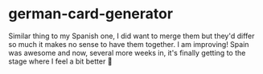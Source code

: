 # german-card-generator
Similar thing to my Spanish one, I did want to merge them but they'd differ so much it makes no sense to have them together. I am improving! Spain was awesome and now, several more weeks in, it's finally getting to the stage where I feel a bit better 🤗
